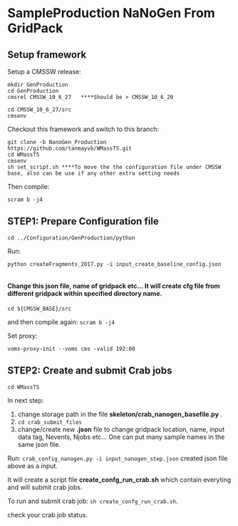 # SampleProduction NaNoGen From GridPack
## Setup framework

Setup a CMSSW release:
```
mkdir GenProduction
cd GenProduction
cmsrel CMSSW_10_6_27   ****Should be > CMSSW_10_6_20

cd CMSSW_10_6_27/src
cmsenv
```
Checkout this framework and switch to this branch:
```
git clone -b NanoGen_Production https://github.com/tanmayvb/WMassTS.git
cd WMassTS
cmsenv
sh set_script.sh ****To move the the configuration file under CMSSW base, also can be use if any other extra setting needs
```
Then compile:
```
scram b -j4
```
## STEP1: Prepare Configuration file
```
cd ../Configuration/GenProduction/python
```
 Run: 
```
python createFragments_2017.py -i input_create_baseline_config.json
  
```  
#### Change this json file, name of gridpack etc... It will create cfg file from different gridpack within specified directory name.

```
cd ${CMSSW_BASE}/src
```
and then compile again:
```scram b -j4```

Set proxy:
```
voms-proxy-init --voms cms -valid 192:00
```
## STEP2: Create and submit Crab jobs
```
cd WMassTS
```
In next step: 
1. change storage path in the file **skeleton/crab_nanogen_basefile.py** .
2. ```cd crab_submit_files```
3. change/create new **.json** file to change gridpack location, name, input data tag, Nevents, Njobs etc... One can put many sample names in the same json file.

Run:
```crab_config_nanogen.py -i input_nanogen_step.json``` created json file above as a input.

It will create a script file **create_confg_run_crab.sh** which contain everyting and will submit crab jobs.

To run and submit crab job: ```sh create_confg_run_crab.sh```. 

check your crab job status.


















